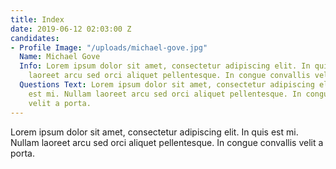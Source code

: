 ```yaml
---
title: Index
date: 2019-06-12 02:03:00 Z
candidates:
- Profile Image: "/uploads/michael-gove.jpg"
  Name: Michael Gove
  Info: Lorem ipsum dolor sit amet, consectetur adipiscing elit. In quis est mi. Nullam
    laoreet arcu sed orci aliquet pellentesque. In congue convallis velit a porta.
  Questions Text: Lorem ipsum dolor sit amet, consectetur adipiscing elit. In quis
    est mi. Nullam laoreet arcu sed orci aliquet pellentesque. In congue convallis
    velit a porta.
---
```


Lorem ipsum dolor sit amet, consectetur adipiscing elit. In quis est mi. Nullam laoreet arcu sed orci aliquet pellentesque. In congue convallis velit a porta.